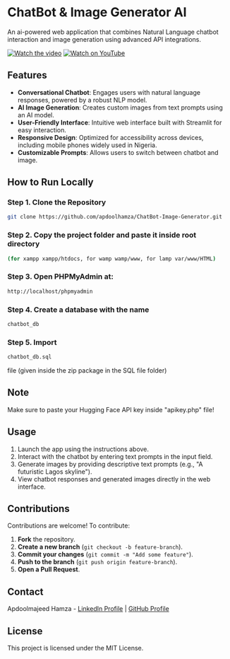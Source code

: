 # ChatBot & Image Generator AI
An ai-powered web application that combines Natural Language chatbot interaction and image generation using advanced API integrations.

[![Watch the video](https://img.youtube.com/vi/Cjp2vKIxJzQ/maxresdefault.jpg)](https://youtu.be/Cjp2vKIxJzQ)
[![Watch on YouTube](https://img.shields.io/badge/Watch%20on-YouTube-red?logo=youtube&logoColor=white)](https://youtu.be/Cjp2vKIxJzQ)

## Features
- **Conversational Chatbot**: Engages users with natural language responses, powered by a robust NLP model.
- **AI Image Generation**: Creates custom images from text prompts using an AI model.
- **User-Friendly Interface**: Intuitive web interface built with Streamlit for easy interaction.
- **Responsive Design**: Optimized for accessibility across devices, including mobile phones widely used in Nigeria.
- **Customizable Prompts**: Allows users to switch between chatbot and image.

## How to Run Locally

### Step 1. Clone the Repository
```bash
git clone https://github.com/apdoolhamza/ChatBot-Image-Generator.git
```
### Step 2. Copy the project folder and paste it inside root directory 
```bash
(for xampp xampp/htdocs, for wamp wamp/www, for lamp var/www/HTML)
```
### Step 3. Open PHPMyAdmin at: 
```bash 
http://localhost/phpmyadmin
```
### Step 4. Create a database with the name 
```bash
chatbot_db
```
### Step 5. Import 
```bash 
chatbot_db.sql
```
file (given inside the zip package in the SQL file folder)

## Note
Make sure to paste your Hugging Face API key inside "apikey.php" file!

## Usage
1. Launch the app using the instructions above.
2. Interact with the chatbot by entering text prompts in the input field.
3. Generate images by providing descriptive text prompts (e.g., "A futuristic Lagos skyline").
4. View chatbot responses and generated images directly in the web interface.

## Contributions
Contributions are welcome! To contribute:

1. **Fork** the repository.
2. **Create a new branch** (`git checkout -b feature-branch`).
3. **Commit your changes** (`git commit -m "Add some feature"`).
4. **Push to the branch** (`git push origin feature-branch`).
5. **Open a Pull Request**.

## Contact
Apdoolmajeed Hamza - [LinkedIn Profile](https://www.linkedin.com/in/apdoolhamza/) | [GitHub Profile](https://github.com/apdoolhamza/)

##  License
This project is licensed under the MIT License.
